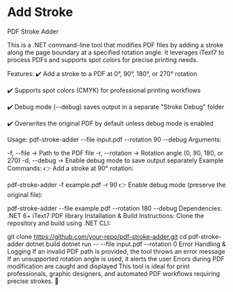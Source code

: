 # Add Stroke

PDF Stroke Adder

This is a .NET command-line tool that modifies PDF files by adding a stroke along the page boundary at a specified rotation angle. It leverages iText7 to process PDFs and supports spot colors for precise printing needs.

Features:
✔️ Add a stroke to a PDF at 0°, 90°, 180°, or 270° rotation

✔️ Supports spot colors (CMYK) for professional printing workflows

✔️ Debug mode (--debug) saves output in a separate "Stroke Debug" folder

✔️ Overwrites the original PDF by default unless debug mode is enabled

Usage:
pdf-stroke-adder --file input.pdf --rotation 90 --debug
Arguments:

-f, --file → Path to the PDF file
-r, --rotation → Rotation angle (0, 90, 180, or 270)
-d, --debug → Enable debug mode to save output separately
Example Commands:
👉 Add a stroke at 90° rotation:

pdf-stroke-adder -f example.pdf -r 90
👉 Enable debug mode (preserve the original file):

pdf-stroke-adder --file example.pdf --rotation 180 --debug
Dependencies:
.NET 6+
iText7 PDF library
Installation & Build Instructions:
Clone the repository and build using .NET CLI:

git clone https://github.com/your-repo/pdf-stroke-adder.git
cd pdf-stroke-adder
dotnet build
dotnet run -- --file input.pdf --rotation 0
Error Handling & Logging
If an invalid PDF path is provided, the tool throws an error message
If an unsupported rotation angle is used, it alerts the user
Errors during PDF modification are caught and displayed
This tool is ideal for print professionals, graphic designers, and automated PDF workflows requiring precise strokes. 🚀
